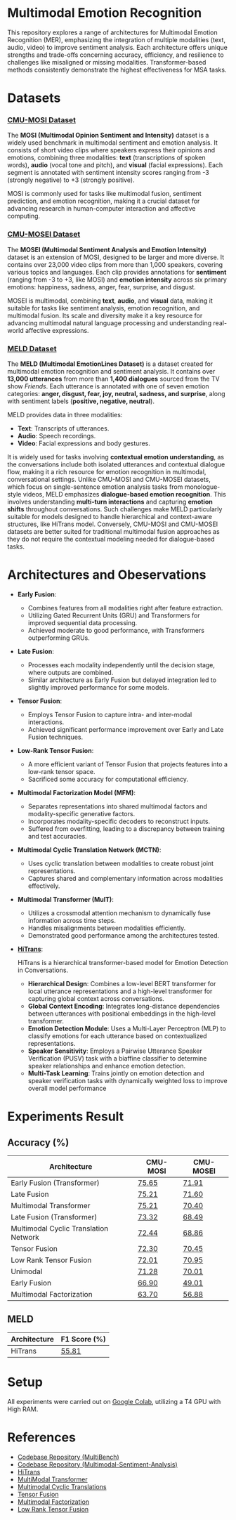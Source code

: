 # Multimodal Emotion Recognition
This repository explores a range of architectures for Multimodal Emotion Recognition (MER), emphasizing the integration of multiple modalities (text, audio, video) to improve sentiment analysis. Each architecture offers unique strengths and trade-offs concerning accuracy, efficiency, and resilience to challenges like misaligned or missing modalities. Transformer-based methods consistently demonstrate the highest effectiveness for MSA tasks.

# Datasets
### [CMU-MOSI Dataset](http://multicomp.cs.cmu.edu/resources/cmu-mosi-dataset/)
The **MOSI (Multimodal Opinion Sentiment and Intensity)** dataset is a widely used benchmark in multimodal sentiment and emotion analysis. It consists of short video clips where speakers express their opinions and emotions, combining three modalities: **text** (transcriptions of spoken words), **audio** (vocal tone and pitch), and **visual** (facial expressions). Each segment is annotated with sentiment intensity scores ranging from -3 (strongly negative) to +3 (strongly positive).

MOSI is commonly used for tasks like multimodal fusion, sentiment prediction, and emotion recognition, making it a crucial dataset for advancing research in human-computer interaction and affective computing.

### [CMU-MOSEI Dataset](http://multicomp.cs.cmu.edu/resources/cmu-mosei-dataset/)
The **MOSEI (Multimodal Sentiment Analysis and Emotion Intensity)** dataset is an extension of MOSI, designed to be larger and more diverse. It contains over 23,000 video clips from more than 1,000 speakers, covering various topics and languages. Each clip provides annotations for **sentiment** (ranging from -3 to +3, like MOSI) and **emotion intensity** across six primary emotions: happiness, sadness, anger, fear, surprise, and disgust.

MOSEI is multimodal, combining **text**, **audio**, and **visual** data, making it suitable for tasks like sentiment analysis, emotion recognition, and multimodal fusion. Its scale and diversity make it a key resource for advancing multimodal natural language processing and understanding real-world affective expressions.

### [MELD Dataset](https://github.com/declare-lab/MELD/blob/master/README.md)
The **MELD (Multimodal EmotionLines Dataset)** is a dataset created for multimodal emotion recognition and sentiment analysis. It contains over **13,000 utterances** from more than **1,400 dialogues** sourced from the TV show _Friends_. Each utterance is annotated with one of seven emotion categories: **anger, disgust, fear, joy, neutral, sadness, and surprise**, along with sentiment labels (**positive, negative, neutral**).

MELD provides data in three modalities:

-   **Text**: Transcripts of utterances.
-   **Audio**: Speech recordings.
-   **Video**: Facial expressions and body gestures.

It is widely used for tasks involving **contextual emotion understanding**, as the conversations include both isolated utterances and contextual dialogue flow, making it a rich resource for emotion recognition in multimodal, conversational settings. Unlike CMU-MOSI and CMU-MOSEI datasets, which focus on single-sentence emotion analysis tasks from monologue-style videos, MELD emphasizes **dialogue-based emotion recognition**. This involves understanding **multi-turn interactions** and capturing **emotion shifts** throughout conversations. Such challenges make MELD particularly suitable for models designed to handle hierarchical and context-aware structures, like HiTrans model. Conversely, CMU-MOSI and CMU-MOSEI datasets are better suited for traditional multimodal fusion approaches as they do not require the contextual modeling needed for dialogue-based tasks.

# Architectures and Obeservations
-   **Early Fusion**:
    
    -   Combines features from all modalities right after feature extraction.
    -   Utilizing Gated Recurrent Units (GRU) and Transformers for improved sequential data processing.
    -   Achieved moderate to good performance, with Transformers outperforming GRUs.
-   **Late Fusion**:
    
    -   Processes each modality independently until the decision stage, where outputs are combined.
    -   Similar architecture as Early Fusion but delayed integration led to slightly improved performance for some models.
-   **Tensor Fusion**:
    
    -   Employs Tensor Fusion to capture intra- and inter-modal interactions.
    -   Achieved significant performance improvement over Early and Late Fusion techniques.
-   **Low-Rank Tensor Fusion**:
    
    -   A more efficient variant of Tensor Fusion that projects features into a low-rank tensor space.
    -   Sacrificed some accuracy for computational efficiency.
-   **Multimodal Factorization Model (MFM)**:
    
    -   Separates representations into shared multimodal factors and modality-specific generative factors.
    -   Incorporates modality-specific decoders to reconstruct inputs.
    -   Suffered from overfitting, leading to a discrepancy between training and test accuracies.
-   **Multimodal Cyclic Translation Network (MCTN)**:
    
    -   Uses cyclic translation between modalities to create robust joint representations.
    -   Captures shared and complementary information across modalities effectively.
-   **Multimodal Transformer (MulT)**:
    
    -   Utilizes a crossmodal attention mechanism to dynamically fuse information across time steps.
    -   Handles misalignments between modalities efficiently.
    -   Demonstrated good performance among the architectures tested.
 
 - **[HiTrans](https://aclanthology.org/2020.coling-main.370.pdf)**:
 
	HiTrans is a hierarchical transformer-based model for Emotion Detection in Conversations. 
	-   **Hierarchical Design**: Combines a low-level BERT transformer for local utterance representations and a high-level transformer for capturing global context across conversations.
	-   **Global Context Encoding**: Integrates long-distance dependencies between utterances with positional embeddings in the high-level transformer.
	-   **Emotion Detection Module**: Uses a Multi-Layer Perceptron (MLP) to classify emotions for each utterance based on contextualized representations.
	-   **Speaker Sensitivity**: Employs a Pairwise Utterance Speaker Verification (PUSV) task with a biaffine classifier to determine speaker relationships and enhance emotion detection.
	-   **Multi-Task Learning**: Trains jointly on emotion detection and speaker verification tasks with dynamically weighted loss to improve overall model performance
	
# Experiments Result

## Accuracy (%) 
| Architecture                             | CMU-MOSI | CMU-MOSEI |
|------------------------------------------|----------|-----------|
| Early Fusion (Transformer)               | [75.65](src/notebooks/MOSI/Early_Fusion_Transformer.ipynb)    | [71.91](src/notebooks/MOSEI/Early_Fusion_Transformer.ipynb)     |
| Late Fusion                              | [75.21](src/notebooks/MOSI/Late_Fusion.ipynb)    | [71.60](src/notebooks/MOSEI/Late_Fusion.ipynb)     |
| Multimodal Transformer                   | [75.21](src/notebooks/MOSI/Multimodal_Transformer.ipynb)    | [70.40](src/notebooks/MOSEI/Multimodal_Transformer.ipynb)     |
| Late Fusion (Transformer)                | [73.32](src/notebooks/MOSI/Late_Fusion_Transformer.ipynb)    | [68.49](src/notebooks/MOSEI/Late_Fusion_Transformer.ipynb)     |
| Multimodal Cyclic Translation Network    | [72.44](src/notebooks/MOSI/Multimodal_Cyclic_Translation_Network.ipynb)    | [68.86](src/notebooks/MOSEI/Multimodal_Cyclic_Translation_Network.ipynb)  |
| Tensor Fusion                            | [72.30](src/notebooks/MOSI/Tensor_Fusion.ipynb)    | [70.45](src/notebooks/MOSEI/Tensor_Fusion.ipynb)     |
| Low Rank Tensor Fusion                   | [72.01](src/notebooks/MOSI/Low_Rank_Tensor_Fusion.ipynb)    | [70.95](src/notebooks/MOSEI/Low_Rank_Tensor_Fusion.ipynb)     |
| Unimodal                                 | [71.28](src/notebooks/MOSI/Unimodal.ipynb)    | [70.01](src/notebooks/MOSEI/Early_Fusion.ipynb)     |
| Early Fusion                             | [66.90](src/notebooks/MOSI/Early_Fusion.ipynb)    | [49.01](src/notebooks/MOSEI/Early_Fusion.ipynb)     |
| Multimodal Factorization                 | [63.70](src/notebooks/MOSI/Multimodal_Factorization.ipynb)    | [56.88](src/notebooks/MOSEI/Multimodal_Factorization.ipynb)  |

## MELD
| Architecture                             | F1 Score (%) |
|------------------------------------------|--------------|
| HiTrans                   	 	       | [55.81](src/notebooks/MELD/HiTrans.ipynb)        |

# Setup
All experiments were carried out on [Google Colab](https://colab.research.google.com/), utilizing a T4 GPU with High RAM.

# References
 - [Codebase Repository (MultiBench)](https://github.com/Klodivio355/MultiBench)
 - [Codebase Repository (Multimodal-Sentiment-Analysis)](https://github.com/rugvedmhatre/Multimodal-Sentiment-Analysis)
 - [HiTrans](https://github.com/ljynlp/HiTrans)
 - [MultiModal Transformer](https://github.com/yaohungt/Multimodal-Transformer) 
 - [Multimodal Cyclic Translations](https://arxiv.org/pdf/1812.07809.pdf)
 - [Tensor Fusion](https://github.com/Justin1904/TensorFusionNetworks/blob/master/model.py)
 - [Multimodal Factorization](https://arxiv.org/pdf/1806.06176)
 - [Low Rank Tensor Fusion](https://github.com/Justin1904/Low-rank-Multimodal-Fusion)
